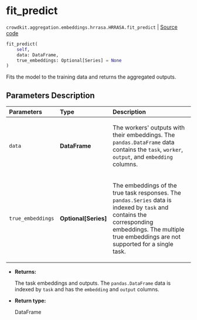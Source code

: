 # fit_predict
`crowdkit.aggregation.embeddings.hrrasa.HRRASA.fit_predict` | [Source code](https://github.com/Toloka/crowd-kit/blob/v1.2.1/crowdkit/aggregation/embeddings/hrrasa.py#L186)

```python
fit_predict(
    self,
    data: DataFrame,
    true_embeddings: Optional[Series] = None
)
```

Fits the model to the training data and returns the aggregated outputs.

## Parameters Description

| Parameters | Type | Description |
| :----------| :----| :-----------|
`data`|**DataFrame**|<p>The workers&#x27; outputs with their embeddings. The `pandas.DataFrame` data contains the `task`, `worker`, `output`, and `embedding` columns.</p>
`true_embeddings`|**Optional\[Series\]**|<p>The embeddings of the true task responses. The `pandas.Series` data is indexed by `task` and contains the corresponding embeddings. The multiple true embeddings are not supported for a single task.</p>

* **Returns:**

  The task embeddings and outputs.
The `pandas.DataFrame` data is indexed by `task` and has the `embedding` and `output` columns.

* **Return type:**

  DataFrame
